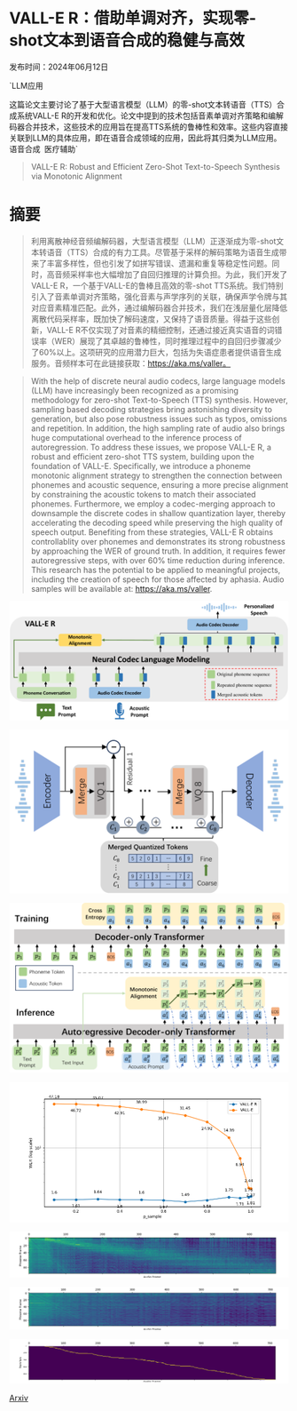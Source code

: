# VALL-E R：借助单调对齐，实现零-shot文本到语音合成的稳健与高效

发布时间：2024年06月12日

`LLM应用

这篇论文主要讨论了基于大型语言模型（LLM）的零-shot文本转语音（TTS）合成系统VALL-E R的开发和优化。论文中提到的技术包括音素单调对齐策略和编解码器合并技术，这些技术的应用旨在提高TTS系统的鲁棒性和效率。这些内容直接关联到LLM的具体应用，即在语音合成领域的应用，因此将其归类为LLM应用。` `语音合成` `医疗辅助`

> VALL-E R: Robust and Efficient Zero-Shot Text-to-Speech Synthesis via Monotonic Alignment

# 摘要

> 利用离散神经音频编解码器，大型语言模型（LLM）正逐渐成为零-shot文本转语音（TTS）合成的有力工具。尽管基于采样的解码策略为语音生成带来了丰富多样性，但也引发了如拼写错误、遗漏和重复等稳定性问题。同时，高音频采样率也大幅增加了自回归推理的计算负担。为此，我们开发了VALL-E R，一个基于VALL-E的鲁棒且高效的零-shot TTS系统。我们特别引入了音素单调对齐策略，强化音素与声学序列的关联，确保声学令牌与其对应音素精准匹配。此外，通过编解码器合并技术，我们在浅层量化层降低离散代码采样率，既加快了解码速度，又保持了语音质量。得益于这些创新，VALL-E R不仅实现了对音素的精细控制，还通过接近真实语音的词错误率（WER）展现了其卓越的鲁棒性，同时推理过程中的自回归步骤减少了60%以上。这项研究的应用潜力巨大，包括为失语症患者提供语音生成服务。音频样本可在此链接获取：https://aka.ms/valler。

> With the help of discrete neural audio codecs, large language models (LLM) have increasingly been recognized as a promising methodology for zero-shot Text-to-Speech (TTS) synthesis. However, sampling based decoding strategies bring astonishing diversity to generation, but also pose robustness issues such as typos, omissions and repetition. In addition, the high sampling rate of audio also brings huge computational overhead to the inference process of autoregression. To address these issues, we propose VALL-E R, a robust and efficient zero-shot TTS system, building upon the foundation of VALL-E. Specifically, we introduce a phoneme monotonic alignment strategy to strengthen the connection between phonemes and acoustic sequence, ensuring a more precise alignment by constraining the acoustic tokens to match their associated phonemes. Furthermore, we employ a codec-merging approach to downsample the discrete codes in shallow quantization layer, thereby accelerating the decoding speed while preserving the high quality of speech output. Benefiting from these strategies, VALL-E R obtains controllablity over phonemes and demonstrates its strong robustness by approaching the WER of ground truth. In addition, it requires fewer autoregressive steps, with over 60% time reduction during inference. This research has the potential to be applied to meaningful projects, including the creation of speech for those affected by aphasia. Audio samples will be available at: https://aka.ms/valler.

![VALL-E R：借助单调对齐，实现零-shot文本到语音合成的稳健与高效](../../../paper_images/2406.07855/x1.png)

![VALL-E R：借助单调对齐，实现零-shot文本到语音合成的稳健与高效](../../../paper_images/2406.07855/x2.png)

![VALL-E R：借助单调对齐，实现零-shot文本到语音合成的稳健与高效](../../../paper_images/2406.07855/x3.png)

![VALL-E R：借助单调对齐，实现零-shot文本到语音合成的稳健与高效](../../../paper_images/2406.07855/p_sample.png)

![VALL-E R：借助单调对齐，实现零-shot文本到语音合成的稳健与高效](../../../paper_images/2406.07855/baseline_align_fig_gen_att_1_.png)

![VALL-E R：借助单调对齐，实现零-shot文本到语音合成的稳健与高效](../../../paper_images/2406.07855/align_fig_gen_att_upsample_1_.png)

![VALL-E R：借助单调对齐，实现零-shot文本到语音合成的稳健与高效](../../../paper_images/2406.07855/phoneme_align.png)

[Arxiv](https://arxiv.org/abs/2406.07855)